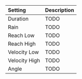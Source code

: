 | Setting           | Description |
| :---------------- | :---------- |
| Duration      | TODO        |
| Rain          | TODO        |
| Reach Low     | TODO        |
| Reach High    | TODO        |
| Velocity Low  | TODO        |
| Velocity High | TODO        |
| Angle         | TODO        |